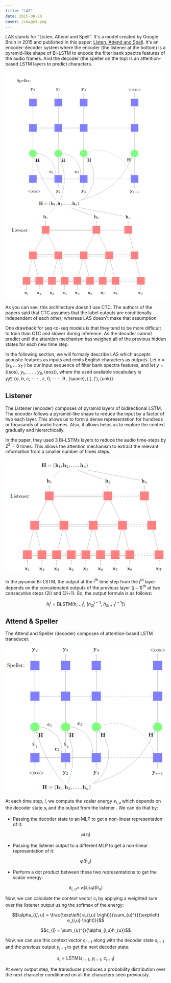 ```yaml
---
title: "LAS"
date: 2015-08-20
cover: /image1.png
---
```


LAS stands for "Listen, Attend and Spell". It's a model created by
Google Brain in 2015 and published in this paper: [Listen, Attend and
Spell](https://arxiv.org/pdf/1508.01211.pdf). It's an encoder-decoder
system where the encoder (the listener at the bottom) is a pyramid-like
shape of Bi-LSTM to encode the filter bank spectra features of the audio
frames. And the decoder (the speller on the top) is an attention-based
LSTM layers to predict characters.

<div align="center">
    <img src="media/LAS/image1.png" width=750>
</div>

As you can see, this architecture doesn't use CTC. The authors of the
papers said that CTC assumes that the label outputs are conditionally
independent of each other; whereas LAS doesn't make that assumption.

One drawback for seq-to-seq models is that they tend to be more
difficult to train than CTC and slower during inference. As the decoder
cannot predict until the attention mechanism has weighed all of the
previous hidden states for each new time step.

In the following section, we will formally describe LAS which accepts
acoustic features as inputs and emits English characters as outputs. Let
$x = (x_{1},...\ x_{T}\ )$ be our input sequence of filter bank spectra
features, and let
$y = (\left\langle \text{sos} \right\rangle,\ y_{1},\ .\ .\ .\ ,\ y_{S},\left\langle \text{eos} \right\rangle)$,
where the used available vocabulary is
$y_{i} \in \ \{ a,\ b,\ c,\  \cdot \  \cdot \  \cdot \ ,\ z,\ 0,\  \cdot \  \cdot \  \cdot \ ,9\ ,\left\langle \text{space} \right\rangle,\left\langle , \right\rangle,\left\langle ' \right\rangle,\left\langle \text{unk} \right\rangle\}$.

Listener
--------

The Listener (encoder) composes of pyramid layers of bidirectional LSTM.
The encoder follows a pyramid-like shape to reduce the input by a factor
of two each layer. This allows us to form a dense representation for
hundreds or thousands of audio frames. Also, it allows helps us to
explore the context gradually and hierarchically.

In the paper, they used 3 Bi-LSTMs layers to reduce the audio time-steps
by $2^{3} = 8$ times. This allows the attention mechanism to extract the
relevant information from a smaller number of times steps.

<div align="center">
    <img src="media/LAS/image2.png" width=750>
</div>

In the pyramid Bi-LSTM, the output at the $i^{th}$ time step from the $j^{th}$
layer depends on the concatenated outputs of the previous layer
$(j-1)^{th}$ at two consecutive steps (2i) and (2i+1). So, the output
formula is as follows:

$$h_{i}^{j} = \text{BLSTM}\left( h_{i - 1}^{j},\ \left\lbrack h_{2i}^{j - 1},\ h_{2i + 1}^{j - 1} \right\rbrack \right)$$

Attend & Speller
----------------

The Attend and Speller (decoder) composes of attention-based LSTM
transducer.

<div align="center">
    <img src="media/LAS/image3.png" width=750>
</div>

At each time step, $i$, we compute the scalar energy $e_{i,u}$ which
depends on the decoder state $s_{i}$ and the output from the listener .
We can do that by:

-   Passing the decoder state to an MLP to get a non-linear representation of it:

$$\varnothing(s_{i})$$

-   Passing the listener output to a different MLP to get a non-linear
    representation of it:

$$\varphi(h_{u})$$

-   Perform a dot product between these two representations to get the
    scalar energy:

$$e_{i,\ u} = \ \varnothing\left( s_{i} \right).\varphi\left( h_{u} \right)$$

Now, we can calculate the context vector $c_{i}$ by applying a weighted
sum over the listener output using the softmax of the energy:

$$\alpha_{i,\ u} = \frac{\exp\left( e_{i,u} \right)}{\sum_{u}^{}{\exp\left( e_{i,u} \right)}}$$

$$c_{i} = \sum_{u}^{}{\alpha_{i,u}h_{u}}$$

Now, we can use this context vector $c_{i - 1}$ along with the decoder
state $s_{i - 1}$ and the previous output $y_{i - 1}$ to get the next
decoder state:

$$s_{i} = \text{LSTM}\left( s_{i - 1},\ y_{i - 1},\ c_{i - 1} \right)$$

At every output step, the transducer produces a probability distribution
over the next character conditioned on all the characters seen
previously.
